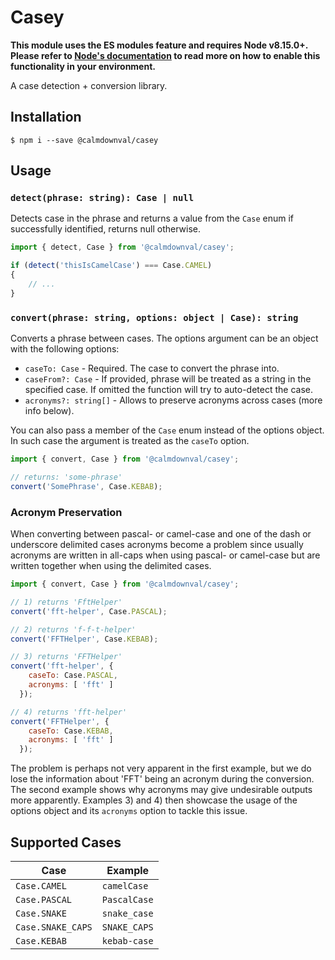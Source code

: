# Casey
**This module uses the ES modules feature and requires Node v8.15.0+.
Please refer to [Node's documentation](https://nodejs.org/api/esm.html#esm_enabling) to read
more on how to enable this functionality in your environment.**

A case detection + conversion library.

## Installation
```
$ npm i --save @calmdownval/casey
```

## Usage
### `detect(phrase: string): Case | null`
Detects case in the phrase and returns a value from the `Case` enum if successfully identified,
returns null otherwise.
```js
import { detect, Case } from '@calmdownval/casey';

if (detect('thisIsCamelCase') === Case.CAMEL)
{
	// ...
}
```

### `convert(phrase: string, options: object | Case): string`
Converts a phrase between cases. The options argument can be an object with the following
options:
- `caseTo: Case` - Required. The case to convert the phrase into.
- `caseFrom?: Case` - If provided, phrase will be treated as a string in the specified case.
If omitted the function will try to auto-detect the case.
- `acronyms?: string[]` - Allows to preserve acronyms across cases (more info below).

You can also pass a member of the `Case` enum instead of the options object. In such case
the argument is treated as the `caseTo` option.
```js
import { convert, Case } from '@calmdownval/casey';

// returns: 'some-phrase'
convert('SomePhrase', Case.KEBAB);
```

### Acronym Preservation
When converting between pascal- or camel-case and one of the dash or underscore delimited cases
acronyms become a problem since usually acronyms are written in all-caps when using pascal-
or camel-case but are written together when using the delimited cases.
```js
import { convert, Case } from '@calmdownval/casey';

// 1) returns 'FftHelper'
convert('fft-helper', Case.PASCAL);

// 2) returns 'f-f-t-helper'
convert('FFTHelper', Case.KEBAB);

// 3) returns 'FFTHelper'
convert('fft-helper', {
	caseTo: Case.PASCAL,
	acronyms: [ 'fft' ]
  });

// 4) returns 'fft-helper'
convert('FFTHelper', {
	caseTo: Case.KEBAB,
	acronyms: [ 'fft' ]
  });
```
The problem is perhaps not very apparent in the first example, but we do lose the information
about 'FFT' being an acronym during the conversion. The second example shows why acronyms may give
undesirable outputs more apparently. Examples 3) and 4) then showcase the usage of the options
object and its `acronyms` option to tackle this issue.

## Supported Cases
| Case              | Example      |
|-------------------|--------------|
| `Case.CAMEL`      | `camelCase`  |
| `Case.PASCAL`     | `PascalCase` |
| `Case.SNAKE`      | `snake_case` |
| `Case.SNAKE_CAPS` | `SNAKE_CAPS` |
| `Case.KEBAB`      | `kebab-case` |
